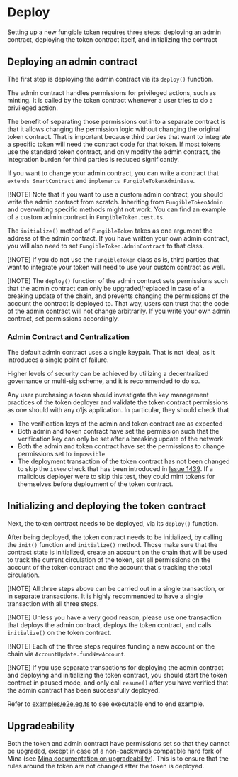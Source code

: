# Deploy

Setting up a new fungible token requires three steps: deploying an admin contract, deploying the
token contract itself, and initializing the contract

## Deploying an admin contract

The first step is deploying the admin contract via its `deploy()` function.

The admin contract handles permissions for privileged actions, such as minting. It is called by the
token contract whenever a user tries to do a privileged action.

The benefit of separating those permissions out into a separate contract is that it allows changing
the permission logic without changing the original token contract. That is important because third
parties that want to integrate a specific token will need the contract code for that token. If most
tokens use the standard token contract, and only modify the admin contract, the integration burden
for third parties is reduced significantly.

If you want to change your admin contract, you can write a contract that `extends SmartContract` and
`implements FungibleTokenAdminBase`.

[!NOTE] Note that if you want to use a custom admin contract, you should write the admin contract
from scratch. Inheriting from `FungibleTokenAdmin` and overwriting specific methods might not work.
You can find an example of a custom admin contract in `FungibleToken.test.ts`.

The `initialize()` method of `FungibleToken` takes as one argument the address of the admin
contract. If you have written your own admin contract, you will also need to set
`FungibleToken.AdminContract` to that class.

[!NOTE] If you do not use the `FungibleToken` class as is, third parties that want to integrate your
token will need to use your custom contract as well.

[!NOTE] The `deploy()` function of the admin contract sets permissions such that the admin contract
can only be upgraded/replaced in case of a breaking update of the chain, and prevents changing the
permissions of the account the contract is deployed to. That way, users can trust that the code of
the admin contract will not change arbitrarily. If you write your own admin contract, set
permissions accordingly.

### Admin Contract and Centralization

The default admin contract uses a single keypair. That is not ideal, as it introduces a single point
of failure.

Higher levels of security can be achieved by utilizing a decentralized governance or multi-sig
scheme, and it is recommended to do so.

Any user purchasing a token should investigate the key management practices of the token deployer
and validate the token contract permissions as one should with any o1js application. In particular,
they should check that

- The verification keys of the admin and token contract are as expected
- Both admin and token contract have set the permission such that the verification key can only be
  set after a breaking update of the network
- Both the admin and token contract have set the permissions to change permissions set to
  `impossible`
- The deployment transaction of the token contract has not been changed to skip the `isNew` check
  that has been introduced in [Issue 1439](https://github.com/o1-labs/o1js/issues/1439). If a
  malicious deployer were to skip this test, they could mint tokens for themselves before deployment
  of the token contract.

## Initializing and deploying the token contract

Next, the token contract needs to be deployed, via its `deploy()` function.

After being deployed, the token contract needs to be initialized, by calling the `init()` function
and `initialize()` method. Those make sure that the contract state is initialized, create an account
on the chain that will be used to track the current circulation of the token, set all permissions on
the account of the token contract and the account that's tracking the total circulation.

[!NOTE] All three steps above can be carried out in a single transaction, or in separate
transactions. It is highly recommended to have a single transaction with all three steps.

[!NOTE] Unless you have a very good reason, please use one transaction that deploys the admin
contract, deploys the token contract, and calls `initialize()` on the token contract.

[!NOTE] Each of the three steps requires funding a new account on the chain via
`AccountUpdate.fundNewAccount`.

[!NOTE] If you use separate transactions for deploying the admin contract and deploying and
initializing the token contract, you should start the token contract in paused mode, and only call
`resume()` after you have verified that the admin contract has been successfully deployed.

Refer to
[examples/e2e.eg.ts](https://github.com/MinaFoundation/mina-fungible-token/blob/main/examples/e2e.eg.ts)
to see executable end to end example.

## Upgradeability

Both the token and admin contract have permissions set so that they cannot be upgraded, except in
case of a non-backwards compatible hard fork of Mina (see
[Mina documentation on upgradeability](https://docs.minaprotocol.com/zkapps/writing-a-zkapp/feature-overview/permissions#example-impossible-to-upgrade)).
This is to ensure that the rules around the token are not changed after the token is deployed.
